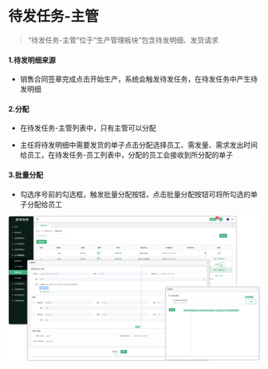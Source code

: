 # 待发任务-主管

> “待发任务-主管”位于“生产管理板块”包含待发明细、发货请求

#### 1.待发明细来源

* 销售合同签章完成点击开始生产，系统会触发待发任务，在待发任务中产生待发明细

#### 2.分配

* 在待发任务-主管列表中，只有主管可以分配

* 主任将待发明细中需要发货的单子点击分配选择员工、需发量、需求发出时间给员工，在待发任务-员工列表中，分配的员工会接收到所分配的单子

#### 3.批量分配

* 勾选序号前的勾选框，触发批量分配按钮，点击批量分配按钮可将所勾选的单子分配给员工


![如图所示](../file/sc-bxsq2.png)
